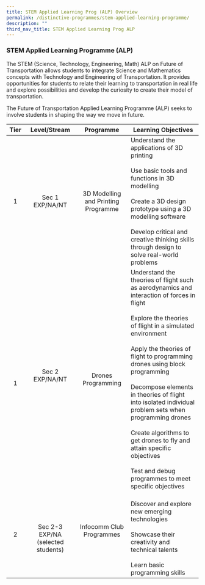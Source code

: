 ```yaml
---
title: STEM Applied Learning Prog (ALP) Overview
permalink: /distinctive-programmes/stem-applied-learning-programme/
description: ""
third_nav_title: STEM Applied Learning Prog ALP
---
```

### STEM Applied Learning Programme (ALP)

The STEM (Science, Technology, Engineering, Math) ALP on Future of Transportation allows students to integrate Science and Mathematics concepts with Technology and Engineering of Transportation. It provides opportunities for students to relate their learning to transportation in real life and explore possibilities and develop the curiosity to create their model of transportation.

The Future of Transportation Applied Learning Programme (ALP) seeks to involve students in shaping the way we move in future.

| Tier | Level/Stream | Programme | Learning Objectives |
|:---:|:---:|:---:|---|
| 1 | Sec 1 EXP/NA/NT | 3D Modelling and Printing Programme| Understand the applications of 3D printing<br> <br>Use basic tools and functions in 3D modelling<br> <br>Create a 3D design prototype using a 3D modelling software<br> <br>Develop critical and creative thinking  skills through design to solve real-world problems |
| <br>1 | Sec 2 EXP/NA/NT<br><br> | Drones Programming<br> | Understand the theories of flight such as  aerodynamics and interaction of forces in flight<br> <br>Explore the theories of flight in a simulated environment<br> <br>Apply the theories of  flight to programming drones using block programming<br> <br>Decompose  elements in theories of flight into isolated individual problem sets when  programming drones<br> <br>Create  algorithms to get drones to fly and attain specific objectives<br> <br>Test and debug  programmes to meet specific objectives |
| 2 | <br>Sec 2-3 EXP/NA (selected students) | Infocomm Club Programmes<br><br> | <br>Discover and explore new emerging technologies<br> <br>Showcase their creativity and technical talents<br> <br>Learn basic programming skills |